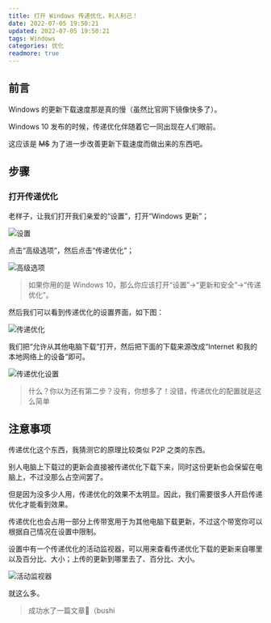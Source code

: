 ```yaml
---
title: 打开 Windows 传递优化，利人利己！
date: 2022-07-05 19:50:21
updated: 2022-07-05 19:50:21
tags: Windows
categories: 优化
readmore: true
---
```

## 前言

Windows 的更新下载速度那是真的慢（虽然比官网下镜像快多了）。

Windows 10 发布的时候，传递优化伴随着它一同出现在人们眼前。

这应该是 ~~M$~~ 为了进一步改善更新下载速度而做出来的东西吧。

<!-- more -->

## 步骤

### 打开传递优化

老样子，让我们打开我们亲爱的“设置”，打开“Windows 更新”；

![设置](https://img-blog.csdnimg.cn/6c380eea35524e3bb5d231c9d1a10784.webp)

点击“高级选项”，然后点击“传递优化”；

![高级选项](https://img-blog.csdnimg.cn/2a096d6e4e4b447cb0e2e87bb8a81be4.webp)

> 如果你用的是 Windows 10，那么你应该打开“设置”->“更新和安全”->“传递优化”。

然后我们可以看到传递优化的设置界面，如下图：

![传递优化](https://img-blog.csdnimg.cn/59bae51240c4422ea9511d36d306bbdf.webp)

我们把“允许从其他电脑下载”打开，然后把下面的下载来源改成“Internet 和我的本地网络上的设备”即可。

![传递优化设置](https://img-blog.csdnimg.cn/59bae51240c4422ea9511d36d306bbdf.webp)

<div class="success">

> 什么？你以为还有第二步？没有，你想多了！没错，传递优化的配置就是这么简单

</div>

## 注意事项

传递优化这个东西，我猜测它的原理比较类似 P2P 之类的东西。

别人电脑上下载过的更新会直接被传递优化下载下来，同时这份更新也会保留在电脑上，不过没那么占空间罢了。

但是因为没多少人用，传递优化的效果不太明显。因此，我们需要很多人开启传递优化才能看到效果。

传递优化也会占用一部分上传带宽用于为其他电脑下载更新，不过这个带宽你可以根据自己情况在设置中限制。

设置中有一个传递优化的活动监视器，可以用来查看传递优化下载的更新来自哪里以及百分比、大小；上传的更新到哪里去了、百分比、大小。

![活动监视器](https://img-blog.csdnimg.cn/c27bb08fc58f49a99d5ebe11fd0cbf84.webp)

就这么多。

> 成功水了一篇文章🤣（bushi